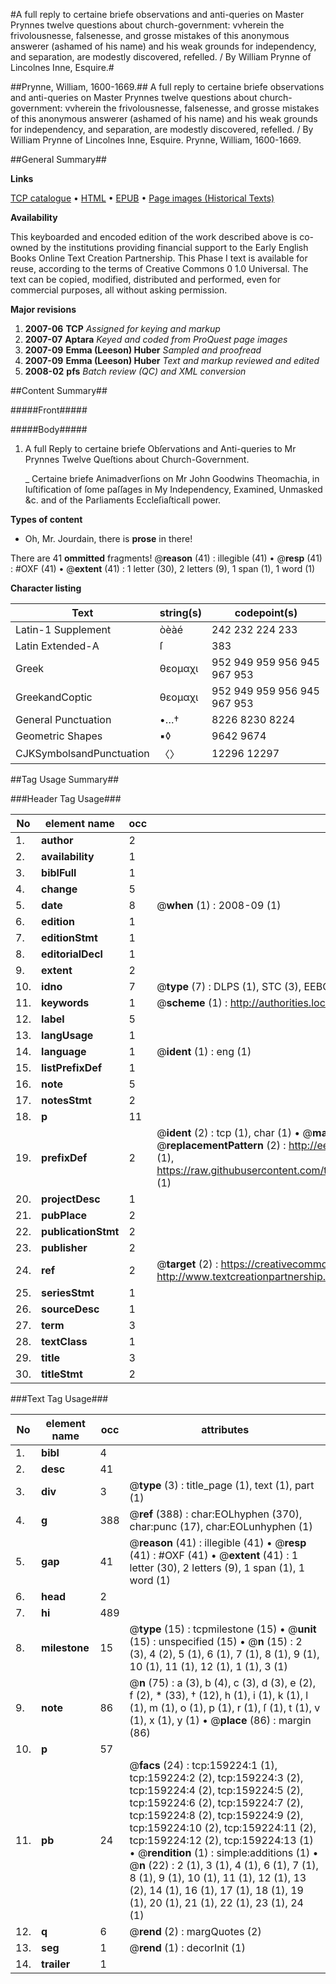 #A full reply to certaine briefe observations and anti-queries on Master Prynnes twelve questions about church-government: vvherein the frivolousnesse, falsenesse, and grosse mistakes of this anonymous answerer (ashamed of his name) and his weak grounds for independency, and separation, are modestly discovered, refelled. / By William Prynne of Lincolnes Inne, Esquire.#

##Prynne, William, 1600-1669.##
A full reply to certaine briefe observations and anti-queries on Master Prynnes twelve questions about church-government: vvherein the frivolousnesse, falsenesse, and grosse mistakes of this anonymous answerer (ashamed of his name) and his weak grounds for independency, and separation, are modestly discovered, refelled. / By William Prynne of Lincolnes Inne, Esquire.
Prynne, William, 1600-1669.

##General Summary##

**Links**

[TCP catalogue](http://www.ota.ox.ac.uk/tcp/)  • 
[HTML](http://tei.it.ox.ac.uk/tcp/Texts-HTML/free/A91/A91190.html)  • 
[EPUB](http://tei.it.ox.ac.uk/tcp/Texts-EPUB/free/A91/A91190.epub) • 
[Page images (Historical Texts)](https://data.historicaltexts.jisc.ac.uk/view?pubId=eebo-99868873e&pageId=eebo-99868873e-159224-1)

**Availability**

This keyboarded and encoded edition of the
	       work described above is co-owned by the institutions
	       providing financial support to the Early English Books
	       Online Text Creation Partnership. This Phase I text is
	       available for reuse, according to the terms of Creative
	       Commons 0 1.0 Universal. The text can be copied,
	       modified, distributed and performed, even for
	       commercial purposes, all without asking permission.

**Major revisions**

1. __2007-06__ __TCP__ *Assigned for keying and markup*
1. __2007-07__ __Aptara__ *Keyed and coded from ProQuest page images*
1. __2007-09__ __Emma (Leeson) Huber__ *Sampled and proofread*
1. __2007-09__ __Emma (Leeson) Huber__ *Text and markup reviewed and edited*
1. __2008-02__ __pfs__ *Batch review (QC) and XML conversion*

##Content Summary##

#####Front#####

#####Body#####

1. A full Reply to certaine briefe Obſervations
and Anti-queries to Mr Prynnes
Twelve Queſtions about Church-Government.

    _ Certaine briefe Animadverſions on Mr John Goodwins Theomachia, in Iuſtification
of ſome paſſages in My Independency, Examined, Unmasked &c.
and of the Parliaments Eccleſiaſticall power.

**Types of content**

  * Oh, Mr. Jourdain, there is **prose** in there!

There are 41 **ommitted** fragments! 
 @__reason__ (41) : illegible (41)  •  @__resp__ (41) : #OXF (41)  •  @__extent__ (41) : 1 letter (30), 2 letters (9), 1 span (1), 1 word (1)

**Character listing**


|Text|string(s)|codepoint(s)|
|---|---|---|
|Latin-1 Supplement|òèàé|242 232 224 233|
|Latin Extended-A|ſ|383|
|Greek|θεομαχι|952 949 959 956 945 967 953|
|GreekandCoptic|θεομαχι|952 949 959 956 945 967 953|
|General Punctuation|•…†|8226 8230 8224|
|Geometric Shapes|▪◊|9642 9674|
|CJKSymbolsandPunctuation|〈〉|12296 12297|

##Tag Usage Summary##

###Header Tag Usage###

|No|element name|occ|attributes|
|---|---|---|---|
|1.|__author__|2||
|2.|__availability__|1||
|3.|__biblFull__|1||
|4.|__change__|5||
|5.|__date__|8| @__when__ (1) : 2008-09 (1)|
|6.|__edition__|1||
|7.|__editionStmt__|1||
|8.|__editorialDecl__|1||
|9.|__extent__|2||
|10.|__idno__|7| @__type__ (7) : DLPS (1), STC (3), EEBO-CITATION (1), PROQUEST (1), VID (1)|
|11.|__keywords__|1| @__scheme__ (1) : http://authorities.loc.gov/ (1)|
|12.|__label__|5||
|13.|__langUsage__|1||
|14.|__language__|1| @__ident__ (1) : eng (1)|
|15.|__listPrefixDef__|1||
|16.|__note__|5||
|17.|__notesStmt__|2||
|18.|__p__|11||
|19.|__prefixDef__|2| @__ident__ (2) : tcp (1), char (1)  •  @__matchPattern__ (2) : ([0-9\-]+):([0-9IVX]+) (1), (.+) (1)  •  @__replacementPattern__ (2) : http://eebo.chadwyck.com/downloadtiff?vid=$1&page=$2 (1), https://raw.githubusercontent.com/textcreationpartnership/Texts/master/tcpchars.xml#$1 (1)|
|20.|__projectDesc__|1||
|21.|__pubPlace__|2||
|22.|__publicationStmt__|2||
|23.|__publisher__|2||
|24.|__ref__|2| @__target__ (2) : https://creativecommons.org/publicdomain/zero/1.0/ (1), http://www.textcreationpartnership.org/docs/. (1)|
|25.|__seriesStmt__|1||
|26.|__sourceDesc__|1||
|27.|__term__|3||
|28.|__textClass__|1||
|29.|__title__|3||
|30.|__titleStmt__|2||


###Text Tag Usage###

|No|element name|occ|attributes|
|---|---|---|---|
|1.|__bibl__|4||
|2.|__desc__|41||
|3.|__div__|3| @__type__ (3) : title_page (1), text (1), part (1)|
|4.|__g__|388| @__ref__ (388) : char:EOLhyphen (370), char:punc (17), char:EOLunhyphen (1)|
|5.|__gap__|41| @__reason__ (41) : illegible (41)  •  @__resp__ (41) : #OXF (41)  •  @__extent__ (41) : 1 letter (30), 2 letters (9), 1 span (1), 1 word (1)|
|6.|__head__|2||
|7.|__hi__|489||
|8.|__milestone__|15| @__type__ (15) : tcpmilestone (15)  •  @__unit__ (15) : unspecified (15)  •  @__n__ (15) : 2 (3), 4 (2), 5 (1), 6 (1), 7 (1), 8 (1), 9 (1), 10 (1), 11 (1), 12 (1), 1 (1), 3 (1)|
|9.|__note__|86| @__n__ (75) : a (3), b (4), c (3), d (3), e (2), f (2), * (33), † (12), h (1), i (1), k (1), l (1), m (1), o (1), p (1), r (1), ſ (1), t (1), v (1), x (1), y (1)  •  @__place__ (86) : margin (86)|
|10.|__p__|57||
|11.|__pb__|24| @__facs__ (24) : tcp:159224:1 (1), tcp:159224:2 (2), tcp:159224:3 (2), tcp:159224:4 (2), tcp:159224:5 (2), tcp:159224:6 (2), tcp:159224:7 (2), tcp:159224:8 (2), tcp:159224:9 (2), tcp:159224:10 (2), tcp:159224:11 (2), tcp:159224:12 (2), tcp:159224:13 (1)  •  @__rendition__ (1) : simple:additions (1)  •  @__n__ (22) : 2 (1), 3 (1), 4 (1), 6 (1), 7 (1), 8 (1), 9 (1), 10 (1), 11 (1), 12 (1), 13 (2), 14 (1), 16 (1), 17 (1), 18 (1), 19 (1), 20 (1), 21 (1), 22 (1), 23 (1), 24 (1)|
|12.|__q__|6| @__rend__ (2) : margQuotes (2)|
|13.|__seg__|1| @__rend__ (1) : decorInit (1)|
|14.|__trailer__|1||
